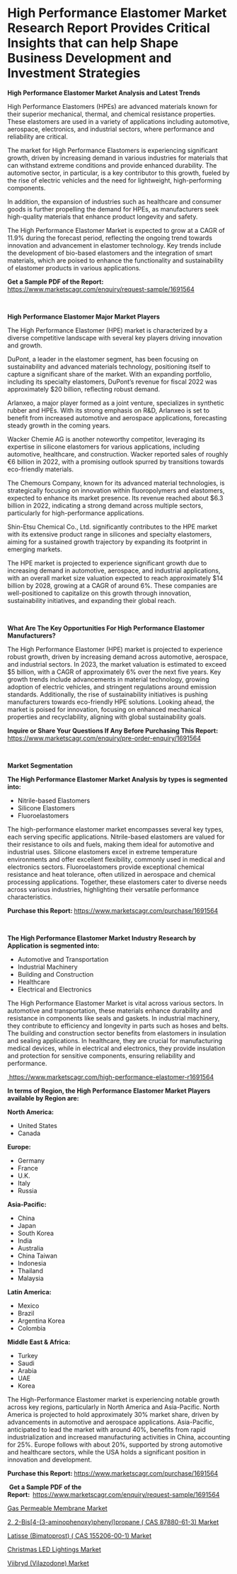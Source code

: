 <p><h1>High Performance Elastomer Market Research Report Provides Critical Insights that can help Shape Business Development and Investment Strategies</h1></p><p><strong>High Performance Elastomer Market Analysis and Latest Trends</strong></p>
<p><p>High Performance Elastomers (HPEs) are advanced materials known for their superior mechanical, thermal, and chemical resistance properties. These elastomers are used in a variety of applications including automotive, aerospace, electronics, and industrial sectors, where performance and reliability are critical. </p><p>The market for High Performance Elastomers is experiencing significant growth, driven by increasing demand in various industries for materials that can withstand extreme conditions and provide enhanced durability. The automotive sector, in particular, is a key contributor to this growth, fueled by the rise of electric vehicles and the need for lightweight, high-performing components. </p><p>In addition, the expansion of industries such as healthcare and consumer goods is further propelling the demand for HPEs, as manufacturers seek high-quality materials that enhance product longevity and safety. </p><p>The High Performance Elastomer Market is expected to grow at a CAGR of 11.9% during the forecast period, reflecting the ongoing trend towards innovation and advancement in elastomer technology. Key trends include the development of bio-based elastomers and the integration of smart materials, which are poised to enhance the functionality and sustainability of elastomer products in various applications.</p></p>
<p><strong>Get a Sample PDF of the Report:&nbsp;</strong> <a href="https://www.marketscagr.com/enquiry/request-sample/1691564?utm_campaign=1902&utm_medium=2&utm_source=Github&utm_content=ia&utm_term=31012025&utm_id=high-performance-elastomer">https://www.marketscagr.com/enquiry/request-sample/1691564</a></p>
<p>&nbsp;</p>
<p><strong>High Performance Elastomer Major Market Players</strong></p>
<p><p>The High Performance Elastomer (HPE) market is characterized by a diverse competitive landscape with several key players driving innovation and growth. </p><p>DuPont, a leader in the elastomer segment, has been focusing on sustainability and advanced materials technology, positioning itself to capture a significant share of the market. With an expanding portfolio, including its specialty elastomers, DuPont’s revenue for fiscal 2022 was approximately $20 billion, reflecting robust demand.</p><p>Arlanxeo, a major player formed as a joint venture, specializes in synthetic rubber and HPEs. With its strong emphasis on R&D, Arlanxeo is set to benefit from increased automotive and aerospace applications, forecasting steady growth in the coming years.</p><p>Wacker Chemie AG is another noteworthy competitor, leveraging its expertise in silicone elastomers for various applications, including automotive, healthcare, and construction. Wacker reported sales of roughly €6 billion in 2022, with a promising outlook spurred by transitions towards eco-friendly materials.</p><p>The Chemours Company, known for its advanced material technologies, is strategically focusing on innovation within fluoropolymers and elastomers, expected to enhance its market presence. Its revenue reached about $6.3 billion in 2022, indicating a strong demand across multiple sectors, particularly for high-performance applications.</p><p>Shin-Etsu Chemical Co., Ltd. significantly contributes to the HPE market with its extensive product range in silicones and specialty elastomers, aiming for a sustained growth trajectory by expanding its footprint in emerging markets.</p><p>The HPE market is projected to experience significant growth due to increasing demand in automotive, aerospace, and industrial applications, with an overall market size valuation expected to reach approximately $14 billion by 2028, growing at a CAGR of around 6%. These companies are well-positioned to capitalize on this growth through innovation, sustainability initiatives, and expanding their global reach.</p></p>
<p>&nbsp;</p>
<p><strong>What Are The Key Opportunities For High Performance Elastomer Manufacturers?</strong></p>
<p><p>The High Performance Elastomer (HPE) market is projected to experience robust growth, driven by increasing demand across automotive, aerospace, and industrial sectors. In 2023, the market valuation is estimated to exceed $5 billion, with a CAGR of approximately 6% over the next five years. Key growth trends include advancements in material technology, growing adoption of electric vehicles, and stringent regulations around emission standards. Additionally, the rise of sustainability initiatives is pushing manufacturers towards eco-friendly HPE solutions. Looking ahead, the market is poised for innovation, focusing on enhanced mechanical properties and recyclability, aligning with global sustainability goals.</p></p>
<p><strong>Inquire or Share Your Questions If Any Before Purchasing This Report:</strong> <a href="https://www.marketscagr.com/enquiry/pre-order-enquiry/1691564?utm_campaign=1902&utm_medium=2&utm_source=Github&utm_content=ia&utm_term=31012025&utm_id=high-performance-elastomer">https://www.marketscagr.com/enquiry/pre-order-enquiry/1691564</a></p>
<p>&nbsp;</p>
<p><strong>Market Segmentation</strong></p>
<p><strong>The High Performance Elastomer Market Analysis by types is segmented into:</strong></p>
<p><ul><li>Nitrile-based Elastomers</li><li>Silicone Elastomers</li><li>Fluoroelastomers</li></ul></p>
<p><p>The high-performance elastomer market encompasses several key types, each serving specific applications. Nitrile-based elastomers are valued for their resistance to oils and fuels, making them ideal for automotive and industrial uses. Silicone elastomers excel in extreme temperature environments and offer excellent flexibility, commonly used in medical and electronics sectors. Fluoroelastomers provide exceptional chemical resistance and heat tolerance, often utilized in aerospace and chemical processing applications. Together, these elastomers cater to diverse needs across various industries, highlighting their versatile performance characteristics.</p></p>
<p><strong>Purchase this Report:&nbsp;</strong><a href="https://www.marketscagr.com/purchase/1691564?utm_campaign=1902&utm_medium=2&utm_source=Github&utm_content=ia&utm_term=31012025&utm_id=high-performance-elastomer">https://www.marketscagr.com/purchase/1691564</a></p>
<p>&nbsp;</p>
<p><strong>The High Performance Elastomer Market Industry Research by Application is segmented into:</strong></p>
<p><ul><li>Automotive and Transportation</li><li>Industrial Machinery</li><li>Building and Construction</li><li>Healthcare</li><li>Electrical and Electronics</li></ul></p>
<p><p>The High Performance Elastomer Market is vital across various sectors. In automotive and transportation, these materials enhance durability and resistance in components like seals and gaskets. In industrial machinery, they contribute to efficiency and longevity in parts such as hoses and belts. The building and construction sector benefits from elastomers in insulation and sealing applications. In healthcare, they are crucial for manufacturing medical devices, while in electrical and electronics, they provide insulation and protection for sensitive components, ensuring reliability and performance.</p></p>
<p><a href="https://www.marketscagr.com/high-performance-elastomer-r1691564?utm_campaign=1902&utm_medium=2&utm_source=Github&utm_content=ia&utm_term=31012025&utm_id=high-performance-elastomer">&nbsp;https://www.marketscagr.com/high-performance-elastomer-r1691564</a></p>
<p><strong>In terms of Region, the High Performance Elastomer Market Players available by Region are:</strong></p>
<p>
    <p> <strong> North America: </strong>
        <ul>
            <li>United States</li>
            <li>Canada</li>
        </ul>
        </p> 
    <p> <strong> Europe: </strong>
        <ul>
            <li>Germany</li>
            <li>France</li>
            <li>U.K.</li>
            <li>Italy</li>
            <li>Russia</li>
        </ul>
        </p> 
    <p> <strong> Asia-Pacific: </strong>
        <ul>
            <li>China</li>
            <li>Japan</li>
            <li>South Korea</li>
            <li>India</li>
            <li>Australia</li>
            <li>China Taiwan</li>
            <li>Indonesia</li>
            <li>Thailand</li>
            <li>Malaysia</li>
        </ul>
        </p> 
    <p> <strong> Latin America: </strong>
        <ul>
            <li>Mexico</li>
            <li>Brazil</li>
            <li>Argentina Korea</li>
            <li>Colombia</li>
        </ul>
        </p> 
    <p> <strong> Middle East & Africa: </strong>
        <ul>
            <li>Turkey</li>
            <li>Saudi</li>
            <li>Arabia</li>
            <li>UAE</li>
            <li>Korea</li>
        </ul>
    </p>
    </p>
<p><p>The High-Performance Elastomer market is experiencing notable growth across key regions, particularly in North America and Asia-Pacific. North America is projected to hold approximately 30% market share, driven by advancements in automotive and aerospace applications. Asia-Pacific, anticipated to lead the market with around 40%, benefits from rapid industrialization and increased manufacturing activities in China, accounting for 25%. Europe follows with about 20%, supported by strong automotive and healthcare sectors, while the USA holds a significant position in innovation and development.</p></p>
<p><strong>Purchase this Report: </strong><a href="https://www.marketscagr.com/purchase/1691564?utm_campaign=1902&utm_medium=2&utm_source=Github&utm_content=ia&utm_term=31012025&utm_id=high-performance-elastomer">https://www.marketscagr.com/purchase/1691564</a></p>
<p>&nbsp;<strong>Get a Sample PDF of the Report:&nbsp;&nbsp;</strong><a href="https://www.marketscagr.com/enquiry/request-sample/1691564?utm_campaign=1902&utm_medium=2&utm_source=Github&utm_content=ia&utm_term=31012025&utm_id=high-performance-elastomer">https://www.marketscagr.com/enquiry/request-sample/1691564</a></p>
<p><strong></strong></p>
<p><p><a href="https://github.com/FassouRP/Market-Research-Report-List-7/blob/main/gas-permeable-membrane-market.md?utm_campaign=1902&utm_medium=2&utm_source=Github&utm_content=ia&utm_term=31012025&utm_id=high-performance-elastomer">Gas Permeable Membrane Market</a></p><p><a href="https://www.linkedin.com/pulse/2-2-bis4-3-aminophenoxyphenylpropane-cas-87880-61-3-industry-hdw2f?utm_campaign=1902&utm_medium=2&utm_source=Github&utm_content=ia&utm_term=31012025&utm_id=high-performance-elastomer">2, 2-Bis[4-(3-aminophenoxy)phenyl]propane ( CAS 87880-61-3) Market</a></p><p><a href="https://www.linkedin.com/pulse/latisse-bimatoprost-cas-155206-00-1-market-size-growing-ck2dc?utm_campaign=1902&utm_medium=2&utm_source=Github&utm_content=ia&utm_term=31012025&utm_id=high-performance-elastomer">Latisse (Bimatoprost) ( CAS 155206-00-1) Market</a></p><p><a href="https://www.linkedin.com/pulse/aglobalchristmas-led-lightings-market-analysis-including-whvgf?utm_campaign=1902&utm_medium=2&utm_source=Github&utm_content=ia&utm_term=31012025&utm_id=high-performance-elastomer">Christmas LED Lightings Market</a></p><p><a href="https://www.linkedin.com/pulse/insights-viibryd-vilazodone-market-size-which-expanding-jpmdc?utm_campaign=1902&utm_medium=2&utm_source=Github&utm_content=ia&utm_term=31012025&utm_id=high-performance-elastomer">Viibryd (Vilazodone) Market</a></p></p>